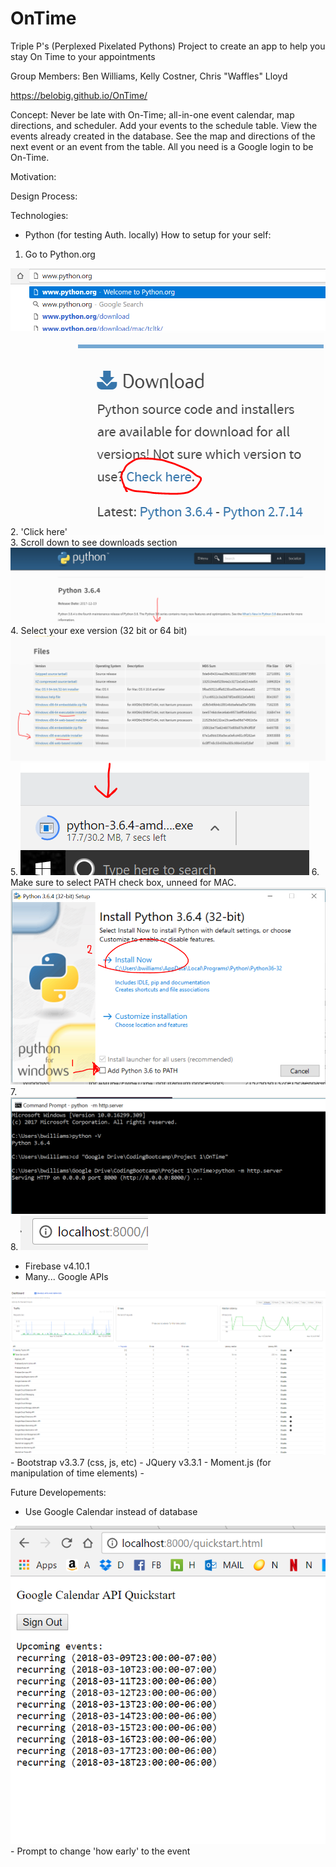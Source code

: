 # OnTime
Triple P's (Perplexed Pixelated Pythons) Project to create an app to help you stay On Time to your appointments

Group Members: Ben Williams, Kelly Costner, Chris "Waffles" Lloyd

https://belobig.github.io/OnTime/


Concept: Never be late with On-Time; all-in-one event calendar, map directions, and scheduler. Add your events to the schedule table. View the events already created in the database. See the map and directions of the next event or an event from the table. All you need is a Google login to be On-Time.

Motivation:

Design Process:

Technologies:
- Python (for testing Auth. locally)
How to setup for your self:
1. Go to Python.org
<img src='assets/images/GoToPython.org.PNG'>
2. 'Click here' 
<img src='./assets/images/pythonClickHere.PNG'>
3. Scroll down to see downloads section
<img src='assets/images/scrollDown.PNG'>
4. Select your exe version (32 bit or 64 bit)
<img src='./assets/images/downloadsSection.PNG'>
5. <img src='./assets/images/downloadsBar.PNG'>
6. Make sure to select PATH check box, unneed for MAC.
<img src='./assets/images/installationandPATH.PNG'>
7. <img src='./assets/images/cmd.PNG'>
8. <img src='./assets/images/localhost.PNG'>

- Firebase v4.10.1
- Many... Google APIs 
<img src='./assets/images/googleAPIList.png'>
- Bootstrap v3.3.7 (css, js, etc)
- JQuery v3.3.1
- Moment.js (for manipulation of time elements)
- 

Future Developements:
- Use Google Calendar instead of database
<img src='./assets/images/Google Calendar.PNG'>
- Prompt to change 'how early' to the event
